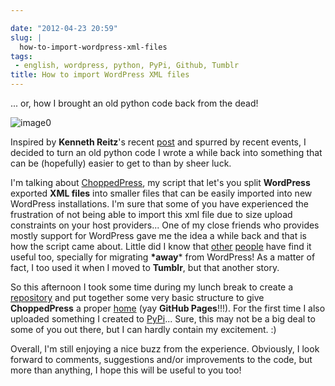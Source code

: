 ```yaml
---

date: "2012-04-23 20:59"
slug: |
  how-to-import-wordpress-xml-files
tags:
 - english, wordpress, python, PyPi, Github, Tumblr
title: How to import WordPress XML files
---
```


... or, how I brought an old python code back from the dead!

![image0](http://media.tumblr.com/tumblr_m2y9r6Wdw31r7yex1.png)

Inspired by **Kenneth Reitz**\'s recent
[post](http://kennethreitz.com/repository-structure-and-python.html) and
spurred by recent events, I decided to turn an old python code I wrote a
while back into something that can be (hopefully) easier to get to than
by sheer luck.

I'm talking about
[ChoppedPress](http://omaciel.github.com/choppedpress/), my script that
let's you split **WordPress** exported **XML files** into smaller files
that can be easily imported into new WordPress installations. I'm sure
that some of you have experienced the frustration of not being able to
import this xml file due to size upload constraints on your host
providers... One of my close friends who provides mostly support for
WordPress gave me the idea a while back and that is how the script came
about. Little did I know that [other](http://snarfed.org/pyblosxom2wxr)
[people](http://blog.ivandemarino.me/2010/10/12/From-Wordpress-to-Bloggart)
have find it useful too, specially for migrating **\*away**\* from
WordPress! As a matter of fact, I too used it when I moved to
**Tumblr**, but that another story.

So this afternoon I took some time during my lunch break to create a
[repository](https://github.com/omaciel/choppedpress) and put together
some very basic structure to give **ChoppedPress** a proper
[home](http://omaciel.github.com/choppedpress/) (yay **GitHub
Pages**!!!). For the first time I also uploaded something I created to
[PyPi](http://pypi.python.org/pypi/choppedpress/0.0.1)... Sure, this may
not be a big deal to some of you out there, but I can hardly contain my
excitement. :)

Overall, I'm still enjoying a nice buzz from the experience. Obviously,
I look forward to comments, suggestions and/or improvements to the code,
but more than anything, I hope this will be useful to you too!
